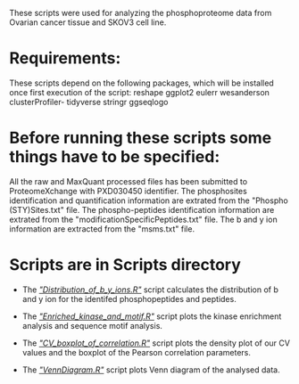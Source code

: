 These scripts were used for analyzing the phosphoproteome data from Ovarian cancer tissue and SKOV3 cell line.


# Requirements:
These scripts depend on the following packages, which will be installed once first execution of the script:
reshape
ggplot2
eulerr
wesanderson
clusterProfiler-
tidyverse
stringr
ggseqlogo



# Before running these scripts some things have to be specified:
All the raw and MaxQuant processed  files has been submitted to ProteomeXchange with PXD030450 identifier. 
The phosphosites identification and quantification information are extrated from the "Phospho (STY)Sites.txt" file.
The phospho-peptides identification information are extrated from the "modificationSpecificPeptides.txt" file.
The b and y ion information are extracted from the "msms.txt" file.

# Scripts are in Scripts directory
	
* The [*"Distribution_of_b_y_ions.R"*](Script/Distribution_of_b_y_ions.R) script calculates the distribution of b and y ion for the identifed phosphopeptides and peptides.
	
* The [*"Enriched_kinase_and_motif.R"*](Script/Enriched_kinase_and_motif.R) script plots the kinase enrichment analysis and sequence motif analysis.
	
* The [*"CV_boxplot_of_correlation.R"*](Script/CV_boxplot_of_correlation.R) script plots the density plot of our CV values and the boxplot of the Pearson correlation parameters.
	
* The [*"VennDiagram.R"*](Script/VennDiagram.R) script plots Venn diagram of the analysed data.
